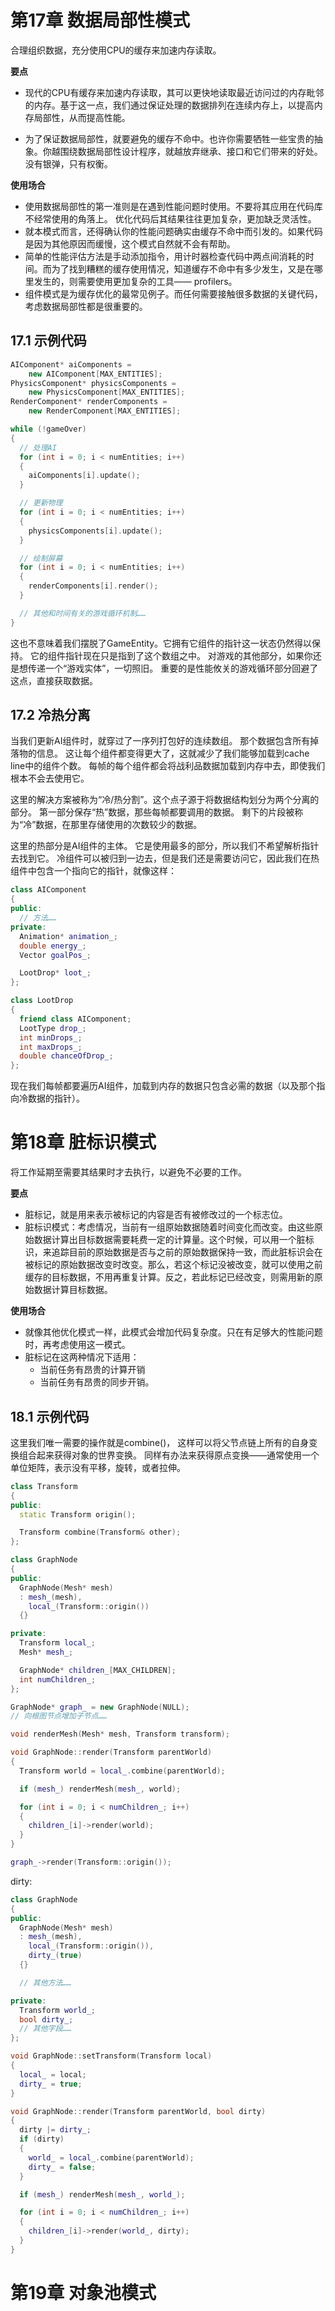 # 第17章 数据局部性模式

合理组织数据，充分使用CPU的缓存来加速内存读取。

**要点**

- 现代的CPU有缓存来加速内存读取，其可以更快地读取最近访问过的内存毗邻的内存。基于这一点，我们通过保证处理的数据排列在连续内存上，以提高内存局部性，从而提高性能。

- 为了保证数据局部性，就要避免的缓存不命中。也许你需要牺牲一些宝贵的抽象。你越围绕数据局部性设计程序，就越放弃继承、接口和它们带来的好处。没有银弹，只有权衡。

**使用场合**

- 使用数据局部性的第一准则是在遇到性能问题时使用。不要将其应用在代码库不经常使用的角落上。 优化代码后其结果往往更加复杂，更加缺乏灵活性。
- 就本模式而言，还得确认你的性能问题确实由缓存不命中而引发的。如果代码是因为其他原因而缓慢，这个模式自然就不会有帮助。
- 简单的性能评估方法是手动添加指令，用计时器检查代码中两点间消耗的时间。而为了找到糟糕的缓存使用情况，知道缓存不命中有多少发生，又是在哪里发生的，则需要使用更加复杂的工具—— profilers。
- 组件模式是为缓存优化的最常见例子。而任何需要接触很多数据的关键代码，考虑数据局部性都是很重要的。

## 17.1 示例代码

```cpp
AIComponent* aiComponents =
    new AIComponent[MAX_ENTITIES];
PhysicsComponent* physicsComponents =
    new PhysicsComponent[MAX_ENTITIES];
RenderComponent* renderComponents =
    new RenderComponent[MAX_ENTITIES];

while (!gameOver)
{
  // 处理AI
  for (int i = 0; i < numEntities; i++)
  {
    aiComponents[i].update();
  }

  // 更新物理
  for (int i = 0; i < numEntities; i++)
  {
    physicsComponents[i].update();
  }

  // 绘制屏幕
  for (int i = 0; i < numEntities; i++)
  {
    renderComponents[i].render();
  }

  // 其他和时间有关的游戏循环机制……
}
```

这也不意味着我们摆脱了GameEntity。它拥有它组件的指针这一状态仍然得以保持。 它的组件指针现在只是指到了这个数组之中。 对游戏的其他部分，如果你还是想传递一个“游戏实体”，一切照旧。 重要的是性能攸关的游戏循环部分回避了这点，直接获取数据。


## 17.2 冷热分离

当我们更新AI组件时，就穿过了一序列打包好的连续数组。 那个数据包含所有掉落物的信息。 这让每个组件都变得更大了，这就减少了我们能够加载到cache line中的组件个数。 每帧的每个组件都会将战利品数据加载到内存中去，即使我们根本不会去使用它。

这里的解决方案被称为“冷/热分割”。这个点子源于将数据结构划分为两个分离的部分。 第一部分保存“热”数据，那些每帧都要调用的数据。 剩下的片段被称为“冷”数据，在那里存储使用的次数较少的数据。

这里的热部分是AI组件的主体。 它是使用最多的部分，所以我们不希望解析指针去找到它。 冷组件可以被归到一边去，但是我们还是需要访问它，因此我们在热组件中包含一个指向它的指针，就像这样：

```cpp
class AIComponent
{
public:
  // 方法……
private:
  Animation* animation_;
  double energy_;
  Vector goalPos_;

  LootDrop* loot_;
};

class LootDrop
{
  friend class AIComponent;
  LootType drop_;
  int minDrops_;
  int maxDrops_;
  double chanceOfDrop_;
};
```

现在我们每帧都要遍历AI组件，加载到内存的数据只包含必需的数据（以及那个指向冷数据的指针）。

# 第18章 脏标识模式

将工作延期至需要其结果时才去执行，以避免不必要的工作。

**要点**
- 脏标记，就是用来表示被标记的内容是否有被修改过的一个标志位。
- 脏标识模式：考虑情况，当前有一组原始数据随着时间变化而改变。由这些原始数据计算出目标数据需要耗费一定的计算量。这个时候，可以用一个脏标识，来追踪目前的原始数据是否与之前的原始数据保持一致，而此脏标识会在被标记的原始数据改变时改变。那么，若这个标记没被改变，就可以使用之前缓存的目标数据，不用再重复计算。反之，若此标记已经改变，则需用新的原始数据计算目标数据。

**使用场合**
- 就像其他优化模式一样，此模式会增加代码复杂度。只在有足够大的性能问题时，再考虑使用这一模式。
- 脏标记在这两种情况下适用：
    - 当前任务有昂贵的计算开销
    - 当前任务有昂贵的同步开销。


## 18.1 示例代码

这里我们唯一需要的操作就是combine()， 这样可以将父节点链上所有的自身变换组合起来获得对象的世界变换。 同样有办法来获得原点变换——通常使用一个单位矩阵，表示没有平移，旋转，或者拉伸。
```cpp
class Transform
{
public:
  static Transform origin();

  Transform combine(Transform& other);
};

class GraphNode
{
public:
  GraphNode(Mesh* mesh)
  : mesh_(mesh),
    local_(Transform::origin())
  {}

private:
  Transform local_;
  Mesh* mesh_;

  GraphNode* children_[MAX_CHILDREN];
  int numChildren_;
};

GraphNode* graph_ = new GraphNode(NULL);
// 向根图节点增加子节点……

void renderMesh(Mesh* mesh, Transform transform);

void GraphNode::render(Transform parentWorld)
{
  Transform world = local_.combine(parentWorld);

  if (mesh_) renderMesh(mesh_, world);

  for (int i = 0; i < numChildren_; i++)
  {
    children_[i]->render(world);
  }
}

graph_->render(Transform::origin());
```

dirty:

```cpp
class GraphNode
{
public:
  GraphNode(Mesh* mesh)
  : mesh_(mesh),
    local_(Transform::origin()),
    dirty_(true)
  {}

  // 其他方法……

private:
  Transform world_;
  bool dirty_;
  // 其他字段……
};

void GraphNode::setTransform(Transform local)
{
  local_ = local;
  dirty_ = true;
}

void GraphNode::render(Transform parentWorld, bool dirty)
{
  dirty |= dirty_;
  if (dirty)
  {
    world_ = local_.combine(parentWorld);
    dirty_ = false;
  }

  if (mesh_) renderMesh(mesh_, world_);

  for (int i = 0; i < numChildren_; i++)
  {
    children_[i]->render(world_, dirty);
  }
}
```

# 第19章 对象池模式